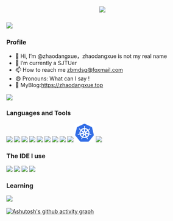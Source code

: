 <h1 align="center">
	<a href="https://zhaodangxue.github.io/">
		<img src="https://readme-typing-svg.herokuapp.com?font=Fira+Code&weight=600&size=35&pause=1000&color=000103&center=true&vCenter=true&width=435&lines=Welcome+to+my+world!;%E6%AC%A2%E8%BF%8E%E6%9D%A5%E5%88%B0%E6%88%91%E7%9A%84%E4%B8%96%E7%95%8C">
	</a>
</h1>
<div>
  <img src="https://komarev.com/ghpvc/?username=zhaodangxue&&style=flat-square" />
</div>

### Profile
- 👋 Hi, I’m @zhaodangxue，zhaodangxue is not my real name
- 🌱 I’m currently a SJTUer 
- 📫 How to reach me zbmdsg@foxmail.com
- 😄 Pronouns: What can I say !
- 👀 MyBlog:https://zhaodangxue.top

<!---
zhaodangxue/zhaodangxue is a ✨ special ✨ repository because its `README.md` (this file) appears on your GitHub profile.
You can click the Preview link to take a look at your changes.
--->
<img src="https://github-readme-stats.vercel.app/api/top-langs/?username=zhaodangxue&layout=compact&langs_count=12&hide=makefile,tex,perl,shell" width="300" align="center"/>

### Languages and Tools

<code><img height="50" src="https://github.com/yurijserrano/Github-Profile-Readme-Logos/blob/master/programming%20languages/c%2B%2B.svg"></code>
<code><img height="50" src="https://raw.githubusercontent.com/yurijserrano/Github-Profile-Readme-Logos/df5bacba92a025537970ad7ad34a1c54e1aa6869/programming%20languages/c.svg"></code>
<code><img height="50" src="https://raw.githubusercontent.com/yurijserrano/Github-Profile-Readme-Logos/df5bacba92a025537970ad7ad34a1c54e1aa6869/programming%20languages/java.svg"></code>
<code><img height="50" src="https://raw.githubusercontent.com/yurijserrano/Github-Profile-Readme-Logos/df5bacba92a025537970ad7ad34a1c54e1aa6869/programming%20languages/python.svg"></code>
<code><img height="50" src="https://raw.githubusercontent.com/yurijserrano/Github-Profile-Readme-Logos/df5bacba92a025537970ad7ad34a1c54e1aa6869/programming%20languages/go.svg"></code>
<code><img height="50" src="https://raw.githubusercontent.com/yurijserrano/Github-Profile-Readme-Logos/master/others/git.svg"></code>
<code><img height="50" src="https://raw.githubusercontent.com/yurijserrano/Github-Profile-Readme-Logos/master/databases/mysql.svg"></code>
<code><img height="50" src="https://raw.githubusercontent.com/yurijserrano/Github-Profile-Readme-Logos/master/databases/redis.svg"></code>
<code><img height="50" src="https://raw.githubusercontent.com/yurijserrano/Github-Profile-Readme-Logos/df5bacba92a025537970ad7ad34a1c54e1aa6869/cloud/docker.svg"></code>
<code><img height="50" src="https://raw.githubusercontent.com/gilbarbara/logos/main/logos/kubernetes.svg"></code>
<code><img height="50" src="https://raw.githubusercontent.com/gilbarbara/logos/main/logos/hexo.svg"></code>

### The IDE I use

<code><img height="50" src="https://raw.githubusercontent.com/gilbarbara/logos/main/logos/visual-studio-code.svg"></code>
<code><img height="50" src="https://raw.githubusercontent.com/gilbarbara/logos/main/logos/intellij-idea.svg"></code>
<code><img height="50" src="https://raw.githubusercontent.com/gilbarbara/logos/main/logos/clion.svg"></code>
<code><img height="50" src="https://raw.githubusercontent.com/gilbarbara/logos/main/logos/datagrip.svg"></code>

### Learning

<code><img height="50" src="https://raw.githubusercontent.com/gilbarbara/logos/main/logos/pytorch.svg"></code>

[![Ashutosh's github activity graph](https://github-readme-activity-graph.vercel.app/graph?username=zhaodangxue&theme=github)](https://github.com/ashutosh00710/github-readme-activity-graph)


